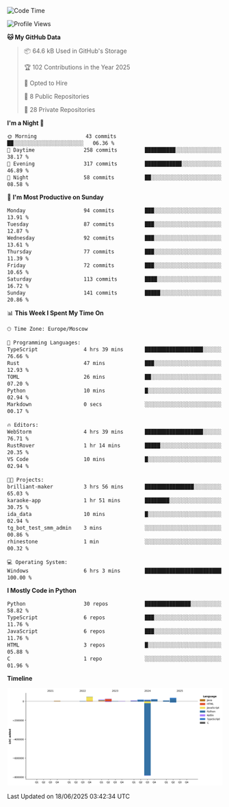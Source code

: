 <!--START_SECTION:waka-->
![Code Time](http://img.shields.io/badge/Code%20Time-694%20hrs%2039%20mins-blue)

![Profile Views](http://img.shields.io/badge/Profile%20Views-0-blue)

**🐱 My GitHub Data** 

> 📦 64.6 kB Used in GitHub's Storage 
 > 
> 🏆 102 Contributions in the Year 2025
 > 
> 💼 Opted to Hire
 > 
> 📜 8 Public Repositories 
 > 
> 🔑 28 Private Repositories 
 > 
**I'm a Night 🦉** 

```text
🌞 Morning                43 commits          ██░░░░░░░░░░░░░░░░░░░░░░░   06.36 % 
🌆 Daytime                258 commits         ██████████░░░░░░░░░░░░░░░   38.17 % 
🌃 Evening                317 commits         ████████████░░░░░░░░░░░░░   46.89 % 
🌙 Night                  58 commits          ██░░░░░░░░░░░░░░░░░░░░░░░   08.58 % 
```
📅 **I'm Most Productive on Sunday** 

```text
Monday                   94 commits          ███░░░░░░░░░░░░░░░░░░░░░░   13.91 % 
Tuesday                  87 commits          ███░░░░░░░░░░░░░░░░░░░░░░   12.87 % 
Wednesday                92 commits          ███░░░░░░░░░░░░░░░░░░░░░░   13.61 % 
Thursday                 77 commits          ███░░░░░░░░░░░░░░░░░░░░░░   11.39 % 
Friday                   72 commits          ███░░░░░░░░░░░░░░░░░░░░░░   10.65 % 
Saturday                 113 commits         ████░░░░░░░░░░░░░░░░░░░░░   16.72 % 
Sunday                   141 commits         █████░░░░░░░░░░░░░░░░░░░░   20.86 % 
```


📊 **This Week I Spent My Time On** 

```text
🕑︎ Time Zone: Europe/Moscow

💬 Programming Languages: 
TypeScript               4 hrs 39 mins       ███████████████████░░░░░░   76.66 % 
Rust                     47 mins             ███░░░░░░░░░░░░░░░░░░░░░░   12.93 % 
TOML                     26 mins             ██░░░░░░░░░░░░░░░░░░░░░░░   07.20 % 
Python                   10 mins             █░░░░░░░░░░░░░░░░░░░░░░░░   02.94 % 
Markdown                 0 secs              ░░░░░░░░░░░░░░░░░░░░░░░░░   00.17 % 

🔥 Editors: 
WebStorm                 4 hrs 39 mins       ███████████████████░░░░░░   76.71 % 
RustRover                1 hr 14 mins        █████░░░░░░░░░░░░░░░░░░░░   20.35 % 
VS Code                  10 mins             █░░░░░░░░░░░░░░░░░░░░░░░░   02.94 % 

🐱‍💻 Projects: 
brilliant-maker          3 hrs 56 mins       ████████████████░░░░░░░░░   65.03 % 
karaoke-app              1 hr 51 mins        ████████░░░░░░░░░░░░░░░░░   30.75 % 
ida_data                 10 mins             █░░░░░░░░░░░░░░░░░░░░░░░░   02.94 % 
tg_bot_test_smm_admin    3 mins              ░░░░░░░░░░░░░░░░░░░░░░░░░   00.86 % 
rhinestone               1 min               ░░░░░░░░░░░░░░░░░░░░░░░░░   00.32 % 

💻 Operating System: 
Windows                  6 hrs 3 mins        █████████████████████████   100.00 % 
```

**I Mostly Code in Python** 

```text
Python                   30 repos            ███████████████░░░░░░░░░░   58.82 % 
TypeScript               6 repos             ███░░░░░░░░░░░░░░░░░░░░░░   11.76 % 
JavaScript               6 repos             ███░░░░░░░░░░░░░░░░░░░░░░   11.76 % 
HTML                     3 repos             █░░░░░░░░░░░░░░░░░░░░░░░░   05.88 % 
C                        1 repo              ░░░░░░░░░░░░░░░░░░░░░░░░░   01.96 % 
```



**Timeline**

![Lines of Code chart](https://raw.githubusercontent.com/adlemx/adlemx/main/assets/bar_graph.png)


 Last Updated on 18/06/2025 03:42:34 UTC
<!--END_SECTION:waka-->

